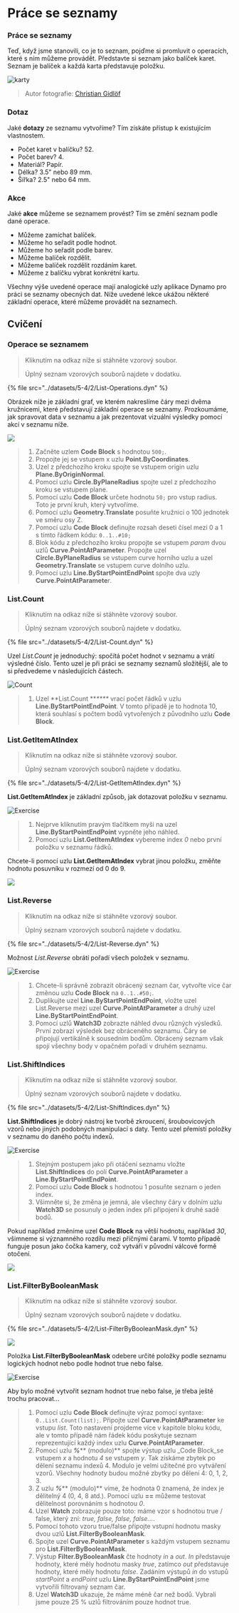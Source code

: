 # Práce se seznamy

### Práce se seznamy

Teď, když jsme stanovili, co je to seznam, pojďme si promluvit o operacích, které s ním můžeme provádět. Představte si seznam jako balíček karet. Seznam je balíček a každá karta představuje položku.

![karty](../images/5-4/2/Playing\_cards\_modified.jpg)

> Autor fotografie: [Christian Gidlöf](https://commons.wikimedia.org/wiki/File:Playing\_cards\_modified.jpg)

### Dotaz

Jaké **dotazy** ze seznamu vytvoříme? Tím získáte přístup k existujícím vlastnostem.

* Počet karet v balíčku? 52.
* Počet barev? 4.
* Materiál? Papír.
* Délka? 3.5" nebo 89 mm.
* Šířka? 2.5" nebo 64 mm.

### Akce

Jaké **akce** můžeme se seznamem provést? Tím se změní seznam podle dané operace.

* Můžeme zamíchat balíček.
* Můžeme ho seřadit podle hodnot.
* Můžeme ho seřadit podle barev.
* Můžeme balíček rozdělit.
* Můžeme balíček rozdělit rozdáním karet.
* Můžeme z balíčku vybrat konkrétní kartu.

Všechny výše uvedené operace mají analogické uzly aplikace Dynamo pro práci se seznamy obecných dat. Níže uvedené lekce ukážou některé základní operace, které můžeme provádět na seznamech.

## **Cvičení**

### **Operace se seznamem**

> Kliknutím na odkaz níže si stáhněte vzorový soubor.
>
> Úplný seznam vzorových souborů najdete v dodatku.

{% file src="../datasets/5-4/2/List-Operations.dyn" %}

Obrázek níže je základní graf, ve kterém nakreslíme čáry mezi dvěma kružnicemi, které představují základní operace se seznamy. Prozkoumáme, jak spravovat data v seznamu a jak prezentovat vizuální výsledky pomocí akcí v seznamu níže.

![](<../images/5-4/2/working with list - list operation.jpg>)

> 1. Začněte uzlem **Code Block** s hodnotou `500;`.
> 2. Propojte jej se vstupem x uzlu **Point.ByCoordinates**.
> 3. Uzel z předchozího kroku spojte se vstupem origin uzlu **Plane.ByOriginNormal**.
> 4. Pomocí uzlu **Circle.ByPlaneRadius** spojte uzel z předchozího kroku se vstupem plane.
> 5. Pomocí uzlu **Code Block** určete hodnotu `50;` pro vstup radius. Toto je první kruh, který vytvoříme.
> 6. Pomocí uzlu **Geometry.Translate** posuňte kružnici o 100 jednotek ve směru osy Z.
> 7. Pomocí uzlu **Code Block** definujte rozsah deseti čísel mezi 0 a 1 s tímto řádkem kódu: `0..1..#10;`
> 8. Blok kódu z předchozího kroku propojte se vstupem _param_ dvou uzlů **Curve.PointAtParameter**. Propojte uzel **Circle.ByPlaneRadius** se vstupem curve horního uzlu a uzel **Geometry.Translate** se vstupem curve dolního uzlu.
> 9. Pomocí uzlu **Line.ByStartPointEndPoint** spojte dva uzly **Curve.PointAtParamete**_r_.

### List.Count

> Kliknutím na odkaz níže si stáhněte vzorový soubor.
>
> Úplný seznam vzorových souborů najdete v dodatku.

{% file src="../datasets/5-4/2/List-Count.dyn" %}

Uzel _List.Count_ je jednoduchý: spočítá počet hodnot v seznamu a vrátí výsledné číslo. Tento uzel je při práci se seznamy seznamů složitější, ale to si předvedeme v následujících částech.

![Count](<../images/5-4/2/working with list - list operation - list count.jpg>)

> 1. Uzel **List.Count **_****_ vrací počet řádků v uzlu **Line.ByStartPointEndPoint**. V tomto případě je to hodnota 10, která souhlasí s počtem bodů vytvořených z původního uzlu **Code Block**.

### List.GetItemAtIndex

> Kliknutím na odkaz níže si stáhněte vzorový soubor.
>
> Úplný seznam vzorových souborů najdete v dodatku.

{% file src="../datasets/5-4/2/List-GetItemAtIndex.dyn" %}

**List.GetItemAtIndex** je základní způsob, jak dotazovat položku v seznamu.

![Exercise](<../images/5-4/2/working with list - get item index 01.jpg>)

> 1. Nejprve kliknutím pravým tlačítkem myši na uzel **Line.ByStartPointEndPoint** vypněte jeho náhled.
> 2. Pomocí uzlu **List.GetItemAtIndex** vybereme index _0_ nebo první položku v seznamu řádků.

Chcete-li pomocí uzlu **List.GetItemAtIndex** vybrat jinou položku, změňte hodnotu posuvníku v rozmezí od 0 do 9.

![](<../images/5-4/2/working with list - get item index 02.gif>)

### List.Reverse

> Kliknutím na odkaz níže si stáhněte vzorový soubor.
>
> Úplný seznam vzorových souborů najdete v dodatku.

{% file src="../datasets/5-4/2/List-Reverse.dyn" %}

Možnost _List.Reverse_ obrátí pořadí všech položek v seznamu.

![Exercise](<../images/5-4/2/working with list - list reverse.jpg>)

> 1. Chcete-li správně zobrazit obrácený seznam čar, vytvořte více čar změnou uzlu **Code Block** na `0..1..#50;`.
> 2. Duplikujte uzel **Line.ByStartPointEndPoint**, vložte uzel List.Reverse mezi uzel **Curve.PointAtParameter** a druhý uzel **Line.ByStartPointEndPoint**.
> 3. Pomocí uzlů **Watch3D** zobrazte náhled dvou různých výsledků. První zobrazí výsledek bez obráceného seznamu. Čáry se připojují vertikálně k sousedním bodům. Obrácený seznam však spojí všechny body v opačném pořadí v druhém seznamu.

### List.ShiftIndices <a href="#listshiftindices" id="listshiftindices"></a>

> Kliknutím na odkaz níže si stáhněte vzorový soubor.
>
> Úplný seznam vzorových souborů najdete v dodatku.

{% file src="../datasets/5-4/2/List-ShiftIndices.dyn" %}

**List.ShiftIndices** je dobrý nástroj ke tvorbě zkroucení, šroubovicových vzorů nebo jiných podobných manipulací s daty. Tento uzel přemístí položky v seznamu do daného počtu indexů.

![Exercise](<../images/5-4/2/working with list - shiftIndices 01.jpg>)

> 1. Stejným postupem jako při otáčení seznamu vložte **List.ShiftIndices** do polí **Curve.PointAtParameter** a **Line.ByStartPointEndPoint**.
> 2. Pomocí uzlu **Code Block** s hodnotou 1 posuňte seznam o jeden index.
> 3. Všimněte si, že změna je jemná, ale všechny čáry v dolním uzlu **Watch3D** se posunuly o jeden index při připojení k druhé sadě bodů.

Pokud například změníme uzel **Code Block** na větší hodnotu, například _30_, všimneme si významného rozdílu mezi příčnými čarami. V tomto případě funguje posun jako čočka kamery, což vytváří v původní válcové formě otočení.

![](<../images/5-4/2/working with list - shiftIndices 02.jpg>)

### List.FilterByBooleanMask <a href="#listfilterbybooleanmask" id="listfilterbybooleanmask"></a>

> Kliknutím na odkaz níže si stáhněte vzorový soubor.
>
> Úplný seznam vzorových souborů najdete v dodatku.

{% file src="../datasets/5-4/2/List-FilterByBooleanMask.dyn" %}

![](../images/5-4/2/ListFilterBool.png)

Položka **List.FilterByBooleanMask** odebere určité položky podle seznamu logických hodnot nebo podle hodnot true nebo false.

![Exercise](<../images/5-4/2/working with list - filter by bool mask.jpg>)

Aby bylo možné vytvořit seznam hodnot true nebo false, je třeba ještě trochu pracovat...

> 1. Pomocí uzlu **Code Block** definujte výraz pomocí syntaxe: `0..List.Count(list);`. Připojte uzel **Curve.PointAtParameter** ke vstupu _list_. Toto nastavení projdeme více v kapitole bloku kódu, ale v tomto případě nám řádek kódu poskytuje seznam reprezentující každý index uzlu **Curve.PointAtParameter**.
> 2. Pomocí uzlu _**%**_** (modulo)** spojte výstup uzlu _Code Block_se vstupem _x_ a hodnotu _4_ se vstupem _y_. Tak získáme zbytek po dělení seznamu indexů 4. Modulo je velmi užitečné pro vytváření vzorů. Všechny hodnoty budou možné zbytky po dělení 4: 0, 1, 2, 3.
> 3. Z uzlu _**%**_** (modulo)** víme, že hodnota 0 znamená, že index je dělitelný 4 (0, 4, 8 atd.). Pomocí uzlu **==** můžeme testovat dělitelnost porovnáním s hodnotou _0_.
> 4. Uzel **Watch** zobrazuje pouze toto: máme vzor s hodnotou true / false, který zní: _true, false, false, false..._.
> 5. Pomocí tohoto vzoru true/false připojte vstupní hodnotu masky dvou uzlů **List.FilterByBooleanMask**.
> 6. Spojte uzel **Curve.PointAtParameter** s každým vstupem seznamu pro **List.FilterByBooleanMask**.
> 7. Výstup **Filter.ByBooleanMask** čte hodnoty _in_ a _out_. _In_ představuje hodnoty, které měly hodnotu masky _true_, zatímco _out_ představuje hodnoty, které měly hodnotu _false_. Zadáním výstupů _in_ do vstupů _startPoint_ a _endPoint_ uzlu **Line.ByStartPointEndPoint** jsme vytvořili filtrovaný seznam čar.
> 8. Uzel **Watch3D** ukazuje, že máme méně čar než bodů. Vybrali jsme pouze 25 % uzlů filtrováním pouze hodnot true.
